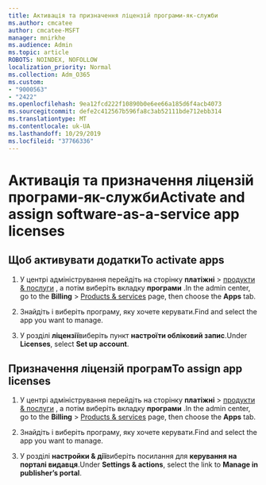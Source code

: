 ```yaml
---
title: Активація та призначення ліцензій програми-як-служби
ms.author: cmcatee
author: cmcatee-MSFT
manager: mnirkhe
ms.audience: Admin
ms.topic: article
ROBOTS: NOINDEX, NOFOLLOW
localization_priority: Normal
ms.collection: Adm_O365
ms.custom:
- "9000563"
- "2422"
ms.openlocfilehash: 9ea12fcd222f10890b0e6ee66a185d6f4acb4073
ms.sourcegitcommit: defe2c412567b596fa8c3ab52111bde712ebb314
ms.translationtype: MT
ms.contentlocale: uk-UA
ms.lasthandoff: 10/29/2019
ms.locfileid: "37766336"
---
```

# <a name="activate-and-assign-software-as-a-service-app-licenses"></a><span data-ttu-id="c606f-102">Активація та призначення ліцензій програми-як-служби</span><span class="sxs-lookup"><span data-stu-id="c606f-102">Activate and assign software-as-a-service app licenses</span></span> 

## <a name="to-activate-apps"></a><span data-ttu-id="c606f-103">Щоб активувати додатки</span><span class="sxs-lookup"><span data-stu-id="c606f-103">To activate apps</span></span>

1. <span data-ttu-id="c606f-104">У центрі адміністрування перейдіть на сторінку **платіжні** > [продукти & послуги](https://go.microsoft.com/fwlink/p/?linkid=842054) , а потім виберіть вкладку **програми** .</span><span class="sxs-lookup"><span data-stu-id="c606f-104">In the admin center, go to the **Billing** > [Products & services](https://go.microsoft.com/fwlink/p/?linkid=842054) page, then choose the **Apps** tab.</span></span>

2. <span data-ttu-id="c606f-105">Знайдіть і виберіть програму, яку хочете керувати.</span><span class="sxs-lookup"><span data-stu-id="c606f-105">Find and select the app you want to manage.</span></span>

3. <span data-ttu-id="c606f-106">У розділі **ліцензії**виберіть пункт **настроїти обліковий запис**.</span><span class="sxs-lookup"><span data-stu-id="c606f-106">Under **Licenses**, select **Set up account**.</span></span>  

## <a name="to-assign-app-licenses"></a><span data-ttu-id="c606f-107">Призначення ліцензій програм</span><span class="sxs-lookup"><span data-stu-id="c606f-107">To assign app licenses</span></span>

1. <span data-ttu-id="c606f-108">У центрі адміністрування перейдіть на сторінку **платіжні** > [продукти & послуги](https://go.microsoft.com/fwlink/p/?linkid=842054) , а потім виберіть вкладку **програми** .</span><span class="sxs-lookup"><span data-stu-id="c606f-108">In the admin center, go to the **Billing** > [Products & services](https://go.microsoft.com/fwlink/p/?linkid=842054) page, then choose the **Apps** tab.</span></span>

2. <span data-ttu-id="c606f-109">Знайдіть і виберіть програму, яку хочете керувати.</span><span class="sxs-lookup"><span data-stu-id="c606f-109">Find and select the app you want to manage.</span></span>  

3. <span data-ttu-id="c606f-110">У розділі **настройки & дії**виберіть посилання для **керування на порталі видавця**.</span><span class="sxs-lookup"><span data-stu-id="c606f-110">Under **Settings & actions**, select the link to **Manage in publisher’s portal**.</span></span>